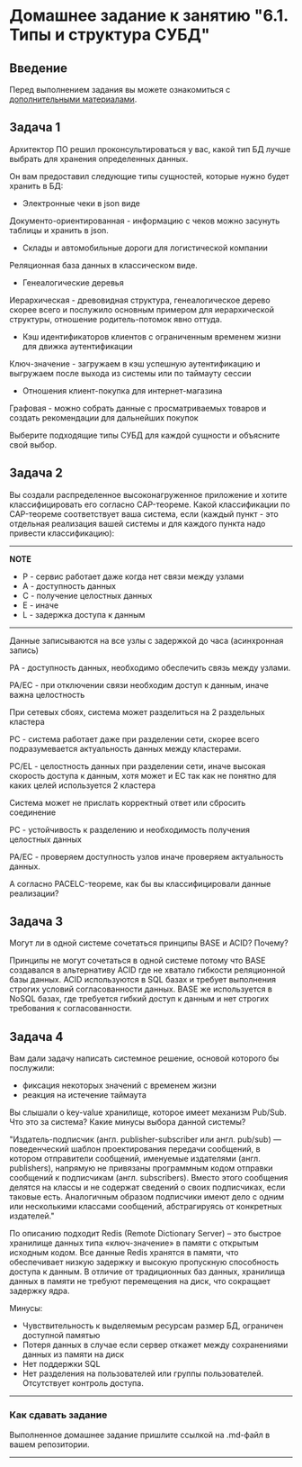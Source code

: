 # Домашнее задание к занятию "6.1. Типы и структура СУБД"

## Введение

Перед выполнением задания вы можете ознакомиться с 
[дополнительными материалами](https://github.com/netology-code/virt-homeworks/tree/virt-11/additional).

## Задача 1

Архитектор ПО решил проконсультироваться у вас, какой тип БД 
лучше выбрать для хранения определенных данных.

Он вам предоставил следующие типы сущностей, которые нужно будет хранить в БД:

- Электронные чеки в json виде

Документо-ориентированная - информацию с чеков можно засунуть таблицы и хранить в json.

- Склады и автомобильные дороги для логистической компании

Реляционная база данных в классическом виде.

- Генеалогические деревья

Иерархическая - древовидная структура, генеалогическое дерево скорее всего и послужило основным примером для иерархической структуры, отношение родитель-потомок явно оттуда.


- Кэш идентификаторов клиентов с ограниченным временем жизни для движка аутентификации

Ключ-значение - загружаем в кэш успешную аутентификацию и выгружаем
после выхода из системы или по таймауту сессии

- Отношения клиент-покупка для интернет-магазина

Графовая - можно собрать данные с просматриваемых товаров и создать рекомендации для дальнейших покупок


Выберите подходящие типы СУБД для каждой сущности и объясните свой выбор.



## Задача 2

Вы создали распределенное высоконагруженное приложение и хотите классифицировать его согласно 
CAP-теореме. Какой классификации по CAP-теореме соответствует ваша система, если 
(каждый пункт - это отдельная реализация вашей системы и для каждого пункта надо привести классификацию):

---
**NOTE**

- Р - сервис работает даже когда нет связи между узлами
- A - доступность данных
- С - получение целостных данных
- E - иначе
- L - задержка доступа к данным

---


Данные записываются на все узлы с задержкой до часа (асинхронная запись)

PA - доступность данных, необходимо обеспечить связь между узлами. 

PA/EС - при отключении связи необходим доступ к данным, иначе важна целостность

При сетевых сбоях, система может разделиться на 2 раздельных кластера

PС - система работает даже при разделении сети, скорее всего подразумевается актуальность данных между кластерами.

PС/EL - целостность данных при разделении сети, иначе высокая скорость доступа к данным, хотя может и EC так как не понятно для каких целей используется 2 кластера

Система может не прислать корректный ответ или сбросить соединение

PC - устойчивость к разделению и необходимость получения целостных данных

PA/EC - проверяем доступность узлов иначе проверяем актуальность данных. 


А согласно PACELC-теореме, как бы вы классифицировали данные реализации?

## Задача 3

Могут ли в одной системе сочетаться принципы BASE и ACID? Почему?

Принципы не могут сочетаться в одной системе потому что BASE создавался в альтернативу ACID где не хватало гибкости реляционной базы данных.
ACID используются в SQL базах и требует выполнения строгих условий согласованности данных. BASE же используется в NoSQL базах, где требуется гибкий доступ к данным и нет строгих требования к согласованности.

## Задача 4

Вам дали задачу написать системное решение, основой которого бы послужили:

- фиксация некоторых значений с временем жизни
- реакция на истечение таймаута

Вы слышали о key-value хранилище, которое имеет механизм Pub/Sub. 
Что это за система? Какие минусы выбора данной системы?

"Издатель-подписчик (англ. publisher-subscriber или англ. pub/sub) — поведенческий шаблон проектирования передачи сообщений, в котором отправители сообщений, именуемые издателями (англ. publishers), напрямую не привязаны программным кодом отправки сообщений к подписчикам (англ. subscribers). Вместо этого сообщения делятся на классы и не содержат сведений о своих подписчиках, если таковые есть. Аналогичным образом подписчики имеют дело с одним или несколькими классами сообщений, абстрагируясь от конкретных издателей."

По описанию подходит Redis (Remote Dictionary Server) – это быстрое хранилище данных типа «ключ-значение» в памяти с открытым исходным кодом. Все данные Redis хранятся в памяти, что обеспечивает низкую задержку и высокую пропускную способность доступа к данным. В отличие от традиционных баз данных, хранилища данных в памяти не требуют перемещения на диск, что сокращает задержку ядра.

Минусы: 

- Чувствительность к выделяемым ресурсам размер БД, ограничен доступной памятью
- Потеря данных в случае если сервер откажет между сохранениями данных из памяти на диск
- Нет поддержки SQL 
- Нет разделения на пользователей или группы пользователей. Отсутствует контроль доступа.

---

### Как cдавать задание

Выполненное домашнее задание пришлите ссылкой на .md-файл в вашем репозитории.

---
